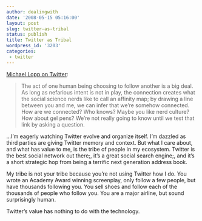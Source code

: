 ```yaml
---
author: dealingwith
date: '2008-05-15 05:16:00'
layout: post
slug: twitter-as-tribal
status: publish
title: Twitter as Tribal
wordpress_id: '3203'
categories:
 - twitter
---
```


[Michael Lopp on Twitter][1]:

> The act of one human being choosing to follow another is a big deal. As long
as nefarious intent is not in play, the connection creates what the social
science nerds like to call an affinity map; by drawing a line between you and
me, we can infer that we’re somehow connected. How are we connected? Who
knows? Maybe you like nerd culture? How about gel pens? We’re not really going
to know until we test that link by asking a question.


...I’m eagerly watching Twitter evolve and organize itself. I’m dazzled as
third parties are giving Twitter memory and context. But what I care about,
and what has value to me, is the tribe of people in my ecosystem. Twitter is
the best social network out there;, it’s a great social search engine;, and
it’s a short strategic hop from being a terrific next generation address book.


My tribe is not your tribe because you’re not using Twitter how I do. You
wrote an Academy Award winning screenplay, only follow a few people, but have
thousands following you. You sell shoes and follow each of the thousands of
people who follow you. You are a major airline, but sound surprisingly human.


Twitter’s value has nothing to do with the technology.

   [1]: http://www.randsinrepose.com/archives/2008/05/15/we_travel_in_tribes.html

   

